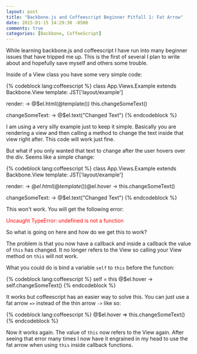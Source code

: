 ```yaml
---
layout: post
title: "Backbone.js and Coffeescript Beginner Pitfall 1: Fat Arrow"
date: 2015-01-15 14:29:30 -0500
comments: true
categories: [Backbone, CoffeeScript]
---
```

While learning backbone.js and coffeescript I have run into many beginner issues that have tripped me up. This is the first of several I plan to write about and hopefully save myself and others some trouble.

Inside of a View class you have some very simple code:

{% codeblock lang:coffeescript %}
class App.Views.Example extends Backbone.View
  template: JST['layout/example']

  render: ->
    @$el.html(@template())
    this.changeSomeText()

  changeSomeText: ->
    @$el.text("Changed Text")
{% endcodeblock %}

I am using a very silly example just to keep it simple. Basically you are rendering a view and then calling a method to change the text inside that view right after. This code will work just fine.

But what if you only wanted that text to change after the user hovers over the div. Seems like a simple change:

{% codeblock lang:coffeescript %}
class App.Views.Example extends Backbone.View
  template: JST['layout/example']

  render: ->
    @$el.html(@template())
    @$el.hover ->
      this.changeSomeText()

  changeSomeText: ->
    @$el.text("Changed Text")
{% endcodeblock %}

This won't work. You will get the following error:

<span style="color:red">Uncaught TypeError: undefined is not a function</span>

So what is going on here and how do we get this to work?

<!--more-->

The problem is that you now have a callback and inside a callback the value of `this` has changed. It no longer refers to the View so calling your View method on `this` will not work.

What you could do is bind a variable `self` to `this` before the function:

{% codeblock lang:coffeescript %}
self = this
@$el.hover ->
  self.changeSomeText()
{% endcodeblock %}

It works but coffeescript has an easier way to solve this. You can just use a fat arrow `=>` instead of the thin arrow `->` like so:

{% codeblock lang:coffeescript %}
@$el.hover =>
  this.changeSomeText()
{% endcodeblock %}

Now it works again. The value of `this` now refers to the View again. After seeing that error many times I now have it engrained in my head to use the fat arrow when using `this` inside callback functions.

